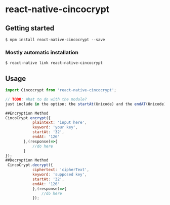 # react-native-cincocrypt

## Getting started

`$ npm install react-native-cincocrypt --save`

### Mostly automatic installation

`$ react-native link react-native-cincocrypt`

## Usage
```javascript
import Cincocrypt from 'react-native-cincocrypt';

// TODO: What to do with the module?
just include in the option; the startAt(Unicode) and the endAT(Unicode)

##Encryption Method
CincoCrypt.encrypt({
            plaintext: 'input here',
            keyword: 'your key',
            startAt: '32',
            endAt: '126'
        },(response)=>{
        	//do here
   		}
});
##Decryption Method
 CincoCrypt.decrypt({
            ciphertext: 'cipherText',
            keyword: 'supposed key',
            startAt: '32',
            endAt: '126'
            },(response)=>{
                //do here
            });


```



